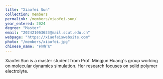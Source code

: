 ```yaml
---
title: "Xiaofei Sun"
collection: members
permalink: /members/xiaofei-sun/
year_entered: 2024
degree: "Master"
email: "202421063623@mail.scut.edu.cn"
webpage: "https://xiaofeiswebsite.com"
photo: "/members/xiaofei.jpg"
chinese_name: "孙晓飞"
---
```

Xiaofei Sun is a master student from Prof. Mingjun Huang's group working on molecular dynamics simulation. Her research focuses on solid polymer electrolyte.
